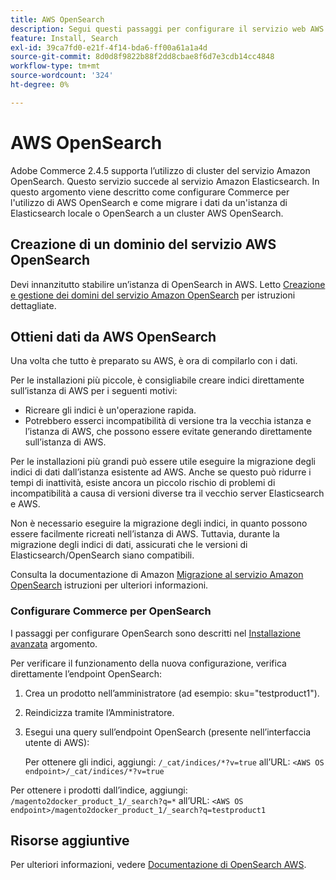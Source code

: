 ```yaml
---
title: AWS OpenSearch
description: Segui questi passaggi per configurare il servizio web AWS OpenSearch per le installazioni locali di Adobe Commerce.
feature: Install, Search
exl-id: 39ca7fd0-e21f-4f14-bda6-ff00a61a1a4d
source-git-commit: 8d0d8f9822b88f2dd8cbae8f6d7e3cdb14cc4848
workflow-type: tm+mt
source-wordcount: '324'
ht-degree: 0%

---
```


# AWS OpenSearch

Adobe Commerce 2.4.5 supporta l’utilizzo di cluster del servizio Amazon OpenSearch. Questo servizio succede al servizio Amazon Elasticsearch. In questo argomento viene descritto come configurare Commerce per l&#39;utilizzo di AWS OpenSearch e come migrare i dati da un&#39;istanza di Elasticsearch locale o OpenSearch a un cluster AWS OpenSearch.

## Creazione di un dominio del servizio AWS OpenSearch

Devi innanzitutto stabilire un’istanza di OpenSearch in AWS.
Letto [Creazione e gestione dei domini del servizio Amazon OpenSearch](https://docs.aws.amazon.com/opensearch-service/latest/developerguide/createupdatedomains.html) per istruzioni dettagliate.

## Ottieni dati da AWS OpenSearch

Una volta che tutto è preparato su AWS, è ora di compilarlo con i dati.

Per le installazioni più piccole, è consigliabile creare indici direttamente sull’istanza di AWS per i seguenti motivi:

* Ricreare gli indici è un&#39;operazione rapida.
* Potrebbero esserci incompatibilità di versione tra la vecchia istanza e l’istanza di AWS, che possono essere evitate generando direttamente sull’istanza di AWS.

Per le installazioni più grandi può essere utile eseguire la migrazione degli indici di dati dall’istanza esistente ad AWS. Anche se questo può ridurre i tempi di inattività, esiste ancora un piccolo rischio di problemi di incompatibilità a causa di versioni diverse tra il vecchio server Elasticsearch e AWS.

Non è necessario eseguire la migrazione degli indici, in quanto possono essere facilmente ricreati nell’istanza di AWS.
Tuttavia, durante la migrazione degli indici di dati, assicurati che le versioni di Elasticsearch/OpenSearch siano compatibili.

Consulta la documentazione di Amazon [Migrazione al servizio Amazon OpenSearch](https://docs.aws.amazon.com/opensearch-service/latest/developerguide/migration.html) istruzioni per ulteriori informazioni.

### Configurare Commerce per OpenSearch

I passaggi per configurare OpenSearch sono descritti nel [Installazione avanzata](../../advanced.md) argomento.

Per verificare il funzionamento della nuova configurazione, verifica direttamente l’endpoint OpenSearch:

1. Crea un prodotto nell’amministratore (ad esempio: sku=&quot;testproduct1&quot;).
1. Reindicizza tramite l’Amministratore.
1. Esegui una query sull’endpoint OpenSearch (presente nell’interfaccia utente di AWS):

   Per ottenere gli indici, aggiungi: `/_cat/indices/*?v=true` all’URL:
   `<AWS OS endpoint>/_cat/indices/*?v=true`

Per ottenere i prodotti dall’indice, aggiungi: `/magento2docker_product_1/_search?q=*` all’URL:
`<AWS OS endpoint>/magento2docker_product_1/_search?q=testproduct1`

## Risorse aggiuntive

Per ulteriori informazioni, vedere [Documentazione di OpenSearch AWS](https://docs.aws.amazon.com/opensearch-service/index.html).
